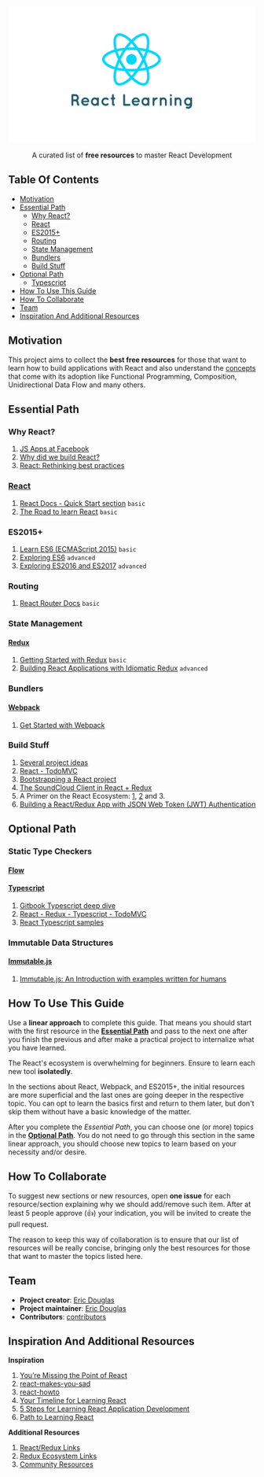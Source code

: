 ![React Learning](img/logo-learning.png)

<p align="center">
	A curated list of <strong>free resources</strong> to master React Development
</p>

## Table Of Contents
- [Motivation](#motivation)
- [Essential Path](#essential-path)
	- [Why React?](#why-react)
	- [React](#react)
	- [ES2015+](#es2015)
	- [Routing](#routing)
	- [State Management](#state-management)
	- [Bundlers](#bundlers)
	- [Build Stuff](#build-stuff)
- [Optional Path](#optional-path)
	- [Typescript](#typescript)
- [How To Use This Guide](#how-to-use-this-guide)
- [How To Collaborate](#how-to-collaborate)
- [Team](#team)
- [Inspiration And Additional Resources](#inspiration-and-additional-resources)

## Motivation
This project aims to collect the **best free resources** for those that want to learn how to build applications with React and also understand the [concepts](https://github.com/reactjs/react-basic) that come with its adoption like Functional Programming, Composition, Unidirectional Data Flow and many others.

## Essential Path
### Why React?
1. [JS Apps at Facebook](https://www.youtube.com/watch?v=GW0rj4sNH2w)
1. [Why did we build React?](https://facebook.github.io/react/blog/2013/06/05/why-react.html)
1. [React: Rethinking best practices](https://www.youtube.com/watch?v=x7cQ3mrcKaY)

### [React](https://facebook.github.io/react/)
1. [React Docs - Quick Start section](https://facebook.github.io/react/docs/installation.html) `basic`
1. [The Road to learn React](https://leanpub.com/the-road-to-learn-react) `basic`

### ES2015+
1. [Learn ES6 (ECMAScript 2015)](https://egghead.io/courses/learn-es6-ecmascript-2015) `basic`
1. [Exploring ES6](http://exploringjs.com/es6/) `advanced`
1. [Exploring ES2016 and ES2017](https://leanpub.com/exploring-es2016-es2017/read) `advanced`

### Routing
1. [React Router Docs](https://react-router.now.sh/) `basic`

### State Management
#### [Redux](http://redux.js.org/)
1. [Getting Started with Redux](https://egghead.io/courses/getting-started-with-redux) `basic`
1. [Building React Applications with Idiomatic Redux](https://egghead.io/courses/building-react-applications-with-idiomatic-redux) `advanced`

### Bundlers
#### [Webpack](https://webpack.js.org/)
1. [Get Started with Webpack](https://webpack.js.org/get-started/)

### Build Stuff
1. [Several project ideas](https://react.rocks/)
1. [React - TodoMVC](http://todomvc.com/examples/react/#/)
1. [Bootstrapping a React project](https://auth0.com/blog/bootstrapping-a-react-project/)
1. [The SoundCloud Client in React + Redux](http://www.robinwieruch.de/the-soundcloud-client-in-react-redux/)
1. A Primer on the React Ecosystem: [1](http://patternhatch.com/2016/07/06/a-primer-on-the-react-ecosystem-part-1-of-3/), [2](http://patternhatch.com/2016/08/02/a-primer-on-the-react-ecosystem-part-2-of-3/) and 3.
1. [Building a React/Redux App with JSON Web Token (JWT) Authentication](http://blog.slatepeak.com/build-a-react-redux-app-with-json-web-token-jwt-authentication/)

## Optional Path
### Static Type Checkers
#### [Flow](https://flowtype.org/)

#### [Typescript](https://www.typescriptlang.org/)
1. [Gitbook Typescript deep dive](https://www.gitbook.com/book/basarat/typescript/details)
1. [React - Redux - Typescript - TodoMVC](https://github.com/jaysoo/todomvc-redux-react-typescript)
1. [React Typescript samples](https://github.com/Lemoncode/react-typescript-samples)

### Immutable Data Structures
#### [Immutable.js](https://facebook.github.io/immutable-js/)
1. [Immutable.js: An Introduction with examples written for humans](http://untangled.io/immutable-js-an-introduction-with-examples-written-for-humans/)


## How To Use This Guide
Use a **linear approach** to complete this guide. That means you should start with the first resource in the **[Essential Path](#essential-path)** and pass to the next one after you finish the previous and after make a practical project to internalize what you have learned.

The React's ecosystem is overwhelming for beginners. Ensure to learn each new tool **isolatedly**.

In the sections about React, Webpack, and ES2015+, the initial resources are more superficial and the last ones are going deeper in the respective topic. You can opt to learn the basics first and return to them later, but don't skip them without have a basic knowledge of the matter.

After you complete the *Essential Path*, you can choose one (or more) topics in the **[Optional Path](#optional-path)**. You do not need to go through this section in the same linear approach, you should choose new topics to learn based on your necessity and/or desire.

## How To Collaborate
To suggest new sections or new resources, open **one issue** for each resource/section explaining why we should add/remove such item. After at least 5 people approve (:+1:) your indication, you will be invited to create the pull request.

The reason to keep this way of collaboration is to ensure that our list of resources will be really concise, bringing only the best resources for those that want to master the topics listed here.

## Team
- **Project creator**: [Eric Douglas](https://github.com/ericdouglas)
- **Project maintainer**: [Eric Douglas](https://github.com/ericdouglas)
- **Contributors**: [contributors](https://github.com/ericdouglas/react-learning/graphs/contributors)

## Inspiration And Additional Resources

**Inspiration**

1. [You’re Missing the Point of React](https://medium.com/@dan_abramov/youre-missing-the-point-of-react-a20e34a51e1a#.qgt6xupid) 
1. [react-makes-you-sad](https://github.com/gaearon/react-makes-you-sad)
1. [react-howto](https://github.com/petehunt/react-howto)
1. [Your Timeline for Learning React](https://daveceddia.com/timeline-for-learning-react/)
1. [5 Steps for Learning React Application Development](http://developer.telerik.com/featured/5-steps-for-learning-react-application-development/)
1. [Path to Learning React](https://www.reddit.com/r/reactjs/comments/4r95aj/path_to_learning_react/)

**Additional Resources**

1. [React/Redux Links](https://github.com/markerikson/react-redux-links)
1. [Redux Ecosystem Links](https://github.com/markerikson/redux-ecosystem-links)
1. [Community Resources](https://github.com/markerikson/react-redux-links/blob/master/community-resources.md)
